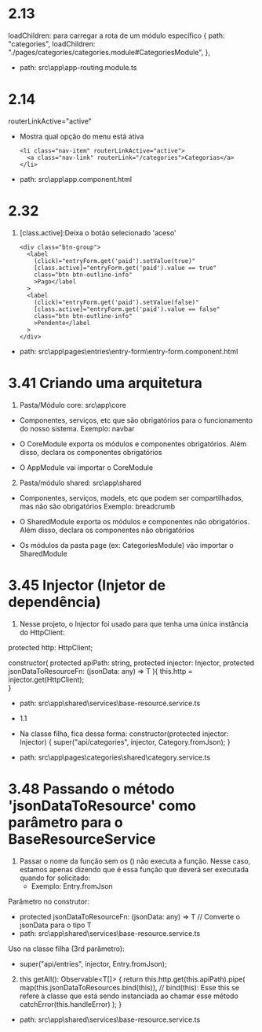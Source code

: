 # 2.13

loadChildren: para carregar a rota de um módulo específico
{
path: "categories",
loadChildren: "./pages/categories/categories.module#CategoriesModule",
},

- path: src\app\app-routing.module.ts

# 2.14

routerLinkActive="active"

- Mostra qual opção do menu está ativa

      <li class="nav-item" routerLinkActive="active">
        <a class="nav-link" routerLink="/categories">Categorias</a>
      </li>

- path: src\app\app.component.html

# 2.32

1.  [class.active]:Deixa o botão selecionado 'aceso'

        <div class="btn-group">
          <label
            (click)="entryForm.get('paid').setValue(true)"
            [class.active]="entryForm.get('paid').value == true"
            class="btn btn-outline-info"
            >Pago</label
          >
          <label
            (click)="entryForm.get('paid').setValue(false)"
            [class.active]="entryForm.get('paid').value == false"
            class="btn btn-outline-info"
            >Pendente</label
          >
        </div>

- path: src\app\pages\entries\entry-form\entry-form.component.html

# 3.41 Criando uma arquitetura

1. Pasta/Módulo core: src\app\core

- Componentes, serviços, etc que são obrigatórios para o funcionamento do nosso sistema.
  Exemplo: navbar

- O CoreModule exporta os módulos e componentes obrigatórios. Além disso, declara os componentes obrigatórios
- O AppModule vai importar o CoreModule

2. Pasta/módulo shared: src\app\shared

- Componentes, serviços, models, etc que podem ser compartilhados, mas não são obrigatórios
  Exemplo: breadcrumb

- O SharedModule exporta os módulos e componentes não obrigatórios. Além disso, declara os componentes não obrigatórios
- Os módulos da pasta page (ex: CategoriesModule) vão importar o SharedModule

# 3.45 Injector (Injetor de dependência)

1. Nesse projeto, o Injector foi usado para que tenha uma única instância do HttpClient:

protected http: HttpClient;

constructor(
protected apiPath: string,
protected injector: Injector,
protected jsonDataToResourceFn: (jsonData: any) => T
){
this.http = injector.get(HttpClient);  
 }

- path: src\app\shared\services\base-resource.service.ts

- 1.1

- Na classe filha, fica dessa forma:
  constructor(protected injector: Injector) {
  super("api/categories", injector, Category.fromJson);
  }

- path: src\app\pages\categories\shared\category.service.ts

# 3.48 Passando o método 'jsonDataToResource' como parâmetro para o BaseResourceService

1. Passar o nome da função sem os () não executa a função. Nesse caso, estamos apenas dizendo que
   é essa função que deverá ser executada quando for solicitado:
   - Exemplo: Entry.fromJson

Parâmetro no construtor:

- protected jsonDataToResourceFn: (jsonData: any) => T // Converte o jsonData para o tipo T
- path: src\app\shared\services\base-resource.service.ts

Uso na classe filha (3rd parâmetro):

- super("api/entries", injector, Entry.fromJson);

2. this
   getAll(): Observable<T[]> {
   return this.http.get(this.apiPath).pipe(
   map(this.jsonDataToResources.bind(this)), // bind(this): Esse this se refere à classe que está sendo instanciada ao chamar esse método
   catchError(this.handleError)
   );
   }

- path: src\app\shared\services\base-resource.service.ts
